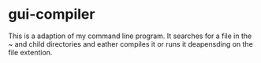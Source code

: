# gui-compiler
This is a adaption of my command line program. It searches for a file in the ~ and child directories and eather compiles it or runs it deapensding on the file extention.
